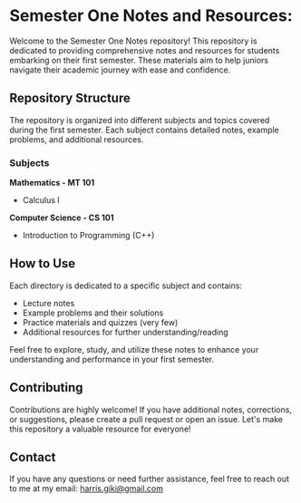 # Semester One Notes and Resources:

Welcome to the Semester One Notes repository! This repository is dedicated to providing comprehensive notes and resources for students embarking on their first semester. These materials aim to help juniors navigate their academic journey with ease and confidence.

## Repository Structure

The repository is organized into different subjects and topics covered during the first semester. Each subject contains detailed notes, example problems, and additional resources.

### Subjects

**Mathematics - MT 101**
  - Calculus I

**Computer Science - CS 101**
  - Introduction to Programming (C++)

## How to Use

Each directory is dedicated to a specific subject and contains:
- Lecture notes
- Example problems and their solutions
- Practice materials and quizzes (very few)
- Additional resources for further understanding/reading

Feel free to explore, study, and utilize these notes to enhance your understanding and performance in your first semester.

## Contributing

Contributions are highly welcome! If you have additional notes, corrections, or suggestions, please create a pull request or open an issue. Let's make this repository a valuable resource for everyone!

## Contact

If you have any questions or need further assistance, feel free to reach out to me at my email:
harris.giki@gmail.com
